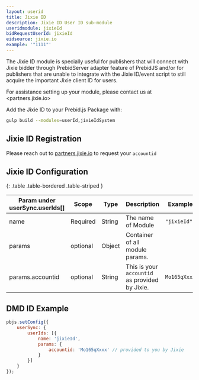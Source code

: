 ```yaml
---
layout: userid
title: Jixie ID
description: Jixie ID User ID sub-module
useridmodule: jixieId
bidRequestUserId: jixieId
eidsource: jixie.io
example: '"1111"'
---
```



The Jixie ID module is specially useful for publishers that will connect with Jixie bidder through PrebidServer adapter feature of PrebidJS and/or for publishers that are unable to integrate with the Jixie ID/event script to still acquire the important Jixie client ID for users. 

For assistance setting up your module, please contact us at <partners.jixie.io>

Add the Jixie ID to your Prebid.js Package with:

```bash
gulp build --modules=userId,jixieIdSystem
```

## Jixie ID Registration

Please reach out to [partners.jixie.io](mailto:partners.jixie.io) to request your `accountid`

## Jixie ID Configuration

{: .table .table-bordered .table-striped }

| Param under userSync.userIds[] | Scope | Type | Description | Example |
| --- | --- | --- | --- | --- |
| name | Required | String | The name of Module | `"jixieId"` |
| params | optional | Object | Container of all module params. |  |
| params.accountid | optional | String | This is your `accountid` as provided by Jixie. | `Mo165qXxxx` |

## DMD ID Example

```javascript
pbjs.setConfig({
    userSync: {
        userIds: [{
            name: 'jixieId',
            params: {
                accountid: 'Mo165qXxxx' // provided to you by Jixie
            }
        }]
    }
});
```
